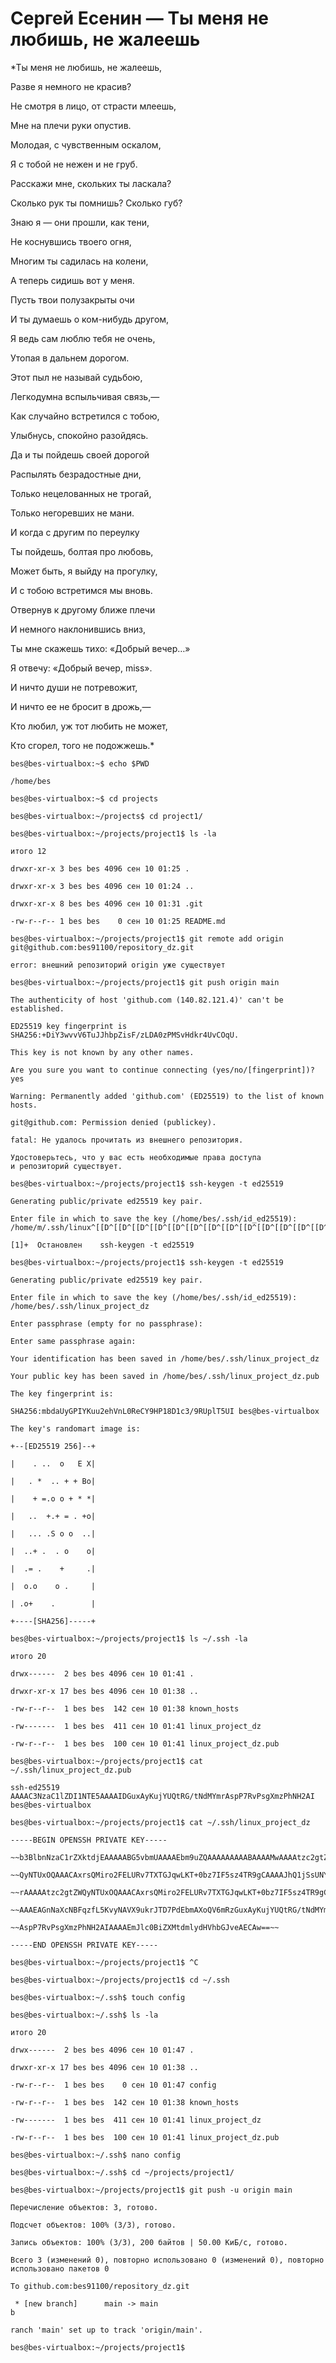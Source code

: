 # Сергей Есенин — Ты меня не любишь, не жалеешь

*Ты меня не любишь, не жалеешь,

Разве я немного не красив?

Не смотря в лицо, от страсти млеешь,

Мне на плечи руки опустив.


Молодая, с чувственным оскалом,

Я с тобой не нежен и не груб.

Расскажи мне, скольких ты ласкала?

Сколько рук ты помнишь? Сколько губ?


Знаю я — они прошли, как тени,

Не коснувшись твоего огня,

Многим ты садилась на колени,

А теперь сидишь вот у меня.


Пусть твои полузакрыты очи

И ты думаешь о ком-нибудь другом,

Я ведь сам люблю тебя не очень,

Утопая в дальнем дорогом.


Этот пыл не называй судьбою,

Легкодумна вспыльчивая связь,—

Как случайно встретился с тобою,

Улыбнусь, спокойно разойдясь.


Да и ты пойдешь своей дорогой

Распылять безрадостные дни,

Только нецелованных не трогай,

Только негоревших не мани.


И когда с другим по переулку

Ты пойдешь, болтая про любовь,

Может быть, я выйду на прогулку,

И с тобою встретимся мы вновь.


Отвернув к другому ближе плечи

И немного наклонившись вниз,

Ты мне скажешь тихо: «Добрый вечер…»

Я отвечу: «Добрый вечер, miss».


И ничто души не потревожит,

И ничто ее не бросит в дрожь,—

Кто любил, уж тот любить не может,

Кто сгорел, того не подожжешь.*


```
bes@bes-virtualbox:~$ echo $PWD

/home/bes

bes@bes-virtualbox:~$ cd projects

bes@bes-virtualbox:~/projects$ cd project1/

bes@bes-virtualbox:~/projects/project1$ ls -la

итого 12

drwxr-xr-x 3 bes bes 4096 сен 10 01:25 .

drwxr-xr-x 3 bes bes 4096 сен 10 01:24 ..

drwxr-xr-x 8 bes bes 4096 сен 10 01:31 .git

-rw-r--r-- 1 bes bes    0 сен 10 01:25 README.md

bes@bes-virtualbox:~/projects/project1$ git remote add origin git@github.com:bes91100/repository_dz.git

error: внешний репозиторий origin уже существует

bes@bes-virtualbox:~/projects/project1$ git push origin main

The authenticity of host 'github.com (140.82.121.4)' can't be established.

ED25519 key fingerprint is SHA256:+DiY3wvvV6TuJJhbpZisF/zLDA0zPMSvHdkr4UvCOqU.

This key is not known by any other names.

Are you sure you want to continue connecting (yes/no/[fingerprint])? yes

Warning: Permanently added 'github.com' (ED25519) to the list of known hosts.

git@github.com: Permission denied (publickey).

fatal: Не удалось прочитать из внешнего репозитория.

Удостоверьтесь, что у вас есть необходимые права доступа
и репозиторий существует.

bes@bes-virtualbox:~/projects/project1$ ssh-keygen -t ed25519

Generating public/private ed25519 key pair.

Enter file in which to save the key (/home/bes/.ssh/id_ed25519): /home/m/.ssh/linux^[[D^[[D^[[D^[[D^[[D^[[D^[[D^[[D^[[D^[[D^[[D^[[D^[[D^Z

[1]+  Остановлен    ssh-keygen -t ed25519

bes@bes-virtualbox:~/projects/project1$ ssh-keygen -t ed25519

Generating public/private ed25519 key pair.

Enter file in which to save the key (/home/bes/.ssh/id_ed25519): /home/bes/.ssh/linux_project_dz

Enter passphrase (empty for no passphrase): 

Enter same passphrase again: 

Your identification has been saved in /home/bes/.ssh/linux_project_dz

Your public key has been saved in /home/bes/.ssh/linux_project_dz.pub

The key fingerprint is:

SHA256:mbdaUyGPIYKuu2ehVnL0ReCY9HP18D1c3/9RUplT5UI bes@bes-virtualbox

The key's randomart image is:

+--[ED25519 256]--+

|    . ..  o   E X|

|   . *  .. + + Bo|

|    + =.o o + * *|

|   ..  +.+ = . +o|

|   ... .S o o  ..|

|  ..+ .  . o    o|

|  .= .    +     .|

|  o.o    o .     |

| .o+    .        |

+----[SHA256]-----+

bes@bes-virtualbox:~/projects/project1$ ls ~/.ssh -la

итого 20

drwx------  2 bes bes 4096 сен 10 01:41 .

drwxr-xr-x 17 bes bes 4096 сен 10 01:38 ..

-rw-r--r--  1 bes bes  142 сен 10 01:38 known_hosts

-rw-------  1 bes bes  411 сен 10 01:41 linux_project_dz

-rw-r--r--  1 bes bes  100 сен 10 01:41 linux_project_dz.pub

bes@bes-virtualbox:~/projects/project1$ cat ~/.ssh/linux_project_dz.pub 

ssh-ed25519 AAAAC3NzaC1lZDI1NTE5AAAAIDGuxAyKujYUQtRG/tNdMYmrAspP7RvPsgXmzPhNH2AI bes@bes-virtualbox

bes@bes-virtualbox:~/projects/project1$ cat ~/.ssh/linux_project_dz

-----BEGIN OPENSSH PRIVATE KEY-----

~~b3BlbnNzaC1rZXktdjEAAAAABG5vbmUAAAAEbm9uZQAAAAAAAAABAAAAMwAAAAtzc2gtZW~~

~~QyNTUxOQAAACAxrsQMiro2FELURv7TXTGJqwLKT+0bz7IF5sz4TR9gCAAAAJhQ1jSsUNY0~~

~~rAAAAAtzc2gtZWQyNTUxOQAAACAxrsQMiro2FELURv7TXTGJqwLKT+0bz7IF5sz4TR9gCA~~

~~AAAEAGnNaXcNBFqzfL5KvyNAVX9ukrJTD7PdEbmAXoQV6mRzGuxAyKujYUQtRG/tNdMYmr~~

~~AspP7RvPsgXmzPhNH2AIAAAAEmJlc0BiZXMtdmlydHVhbGJveAECAw==~~

-----END OPENSSH PRIVATE KEY-----

bes@bes-virtualbox:~/projects/project1$ ^C

bes@bes-virtualbox:~/projects/project1$ cd ~/.ssh

bes@bes-virtualbox:~/.ssh$ touch config

bes@bes-virtualbox:~/.ssh$ ls -la

итого 20

drwx------  2 bes bes 4096 сен 10 01:47 .

drwxr-xr-x 17 bes bes 4096 сен 10 01:38 ..

-rw-r--r--  1 bes bes    0 сен 10 01:47 config

-rw-r--r--  1 bes bes  142 сен 10 01:38 known_hosts

-rw-------  1 bes bes  411 сен 10 01:41 linux_project_dz

-rw-r--r--  1 bes bes  100 сен 10 01:41 linux_project_dz.pub

bes@bes-virtualbox:~/.ssh$ nano config

bes@bes-virtualbox:~/.ssh$ cd ~/projects/project1/

bes@bes-virtualbox:~/projects/project1$ git push -u origin main

Перечисление объектов: 3, готово.

Подсчет объектов: 100% (3/3), готово.

Запись объектов: 100% (3/3), 200 байтов | 50.00 КиБ/с, готово.

Всего 3 (изменений 0), повторно использовано 0 (изменений 0), повторно использовано пакетов 0

To github.com:bes91100/repository_dz.git

 * [new branch]      main -> main
b

ranch 'main' set up to track 'origin/main'.

bes@bes-virtualbox:~/projects/project1$ 
```
